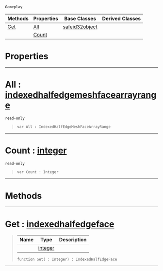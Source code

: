  `Gameplay`

|Methods|Properties|Base Classes|Derived Classes|
|---|---|---|---|
|[ Get](https://github.com/zeroengineteam/ZeroDocs/blob/master/code_reference/class_reference/indexedhalfedgemeshfacearray.markdown#get-zero-engine-document)|[ All](https://github.com/zeroengineteam/ZeroDocs/blob/master/code_reference/class_reference/indexedhalfedgemeshfacearray.markdown#all-zero-engine-document)|[safeid32object](https://github.com/zeroengineteam/ZeroDocs/blob/master/code_reference/class_reference/safeid32object.markdown)| |
| |[ Count](https://github.com/zeroengineteam/ZeroDocs/blob/master/code_reference/class_reference/indexedhalfedgemeshfacearray.markdown#count-zero-engine-docume)| | |


 #  Properties


---  
 #  All : [indexedhalfedgemeshfacearrayrange](https://github.com/zeroengineteam/ZeroDocs/blob/master/code_reference/class_reference/indexedhalfedgemeshfacearrayrange.markdown)

 `read-only`

> 
> ``` lang=cpp, name=Zilch
> var All : IndexedHalfEdgeMeshFaceArrayRange


---  
 #  Count : [integer](https://github.com/zeroengineteam/ZeroDocs/blob/master/code_reference/zilch_base_types/integer.markdown)

 `read-only`

> 
> ``` lang=cpp, name=Zilch
> var Count : Integer


---  
 #  Methods


---  
 #  Get : [indexedhalfedgeface](https://github.com/zeroengineteam/ZeroDocs/blob/master/code_reference/class_reference/indexedhalfedgeface.markdown)

> 
> |Name|Type|Description|
> |---|---|---|
> ||[integer](https://github.com/zeroengineteam/ZeroDocs/blob/master/code_reference/zilch_base_types/integer.markdown)| |
> ``` lang=cpp, name=Zilch
> function Get( : Integer) : IndexedHalfEdgeFace
> ``` 


---  
 

 